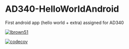 # AD340-HelloWorldAndroid
First android app (hello world + extra) assigned for AD340

[![lbrown51](https://circleci.com/gh/lbrown51/AD340-HelloWorldAndroid.svg?style=svg)](https://app.circleci.com/pipelines/github/lbrown51/AD340-HelloWorldAndroid)

[![codecov](https://codecov.io/gh/lbrown51/AD340-HelloWorldAndroid/branch/master/graph/badge.svg)](https://codecov.io/gh/lbrown51/AD340-HelloWorldAndroid)
